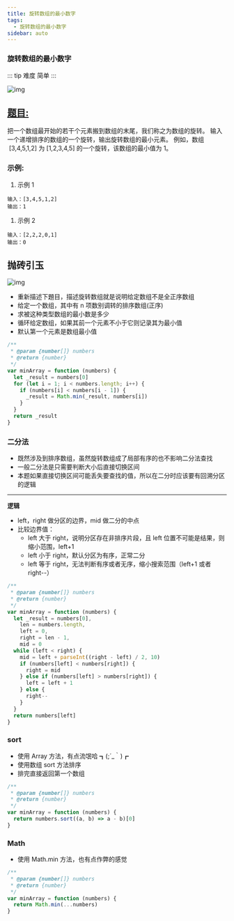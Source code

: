```yaml
---
title: 旋转数组的最小数字
tags:
  - 旋转数组的最小数字
sidebar: auto
---
```


### 旋转数组的最小数字

::: tip 难度
简单
:::

![img](http://qiniu.gaowenju.com/leecode/banner/20200722.jpg)

## [题目:](https://leetcode-cn.com/problems/xuan-zhuan-shu-zu-de-zui-xiao-shu-zi-lcof/)

把一个数组最开始的若干个元素搬到数组的末尾，我们称之为数组的旋转。
输入一个递增排序的数组的一个旋转，输出旋转数组的最小元素。
例如，数组  [3,4,5,1,2] 为 [1,2,3,4,5] 的一个旋转，该数组的最小值为 1。

### 示例:

1. 示例 1

```
输入：[3,4,5,1,2]
输出：1
```

1. 示例 2

```
输入：[2,2,2,0,1]
输出：0
```

## 抛砖引玉

![img](http://qiniu.gaowenju.com/leecode/20200722.png)

- 重新描述下題目，描述旋转数组就是说明给定数组不是全正序数组
- 给定一个数组，其中有 n 项数别调转的排序数组(正序)
- 求被这种类型数组的最小数是多少
- 循环给定数组，如果其前一个元素不小于它则记录其为最小值
- 默认第一个元素是数组最小值

```javascript
/**
 * @param {number[]} numbers
 * @return {number}
 */
var minArray = function (numbers) {
  let _result = numbers[0]
  for (let i = 1; i < numbers.length; i++) {
    if (numbers[i] < numbers[i - 1]) {
      _result = Math.min(_result, numbers[i])
    }
  }
  return _result
}
```

### 二分法

- 既然涉及到排序数组，虽然旋转数组成了局部有序的也不影响二分法查找
- 一般二分法是只需要判断大小后直接切换区间
- 本题如果直接切换区间可能丢失要查找的值，所以在二分时应该要有回溯分区的逻辑

---

**逻辑**

- left，right 做分区的边界，mid 做二分的中点
- 比较边界值：
  - left 大于 right，说明分区存在非排序片段，且 left 位置不可能是结果，则缩小范围，left+1
  - left 小于 right，默认分区为有序，正常二分
  - left 等于 right，无法判断有序或者无序，缩小搜索范围（left+1 或者 right--）

```javascript
/**
 * @param {number[]} numbers
 * @return {number}
 */
var minArray = function (numbers) {
  let _result = numbers[0],
    len = numbers.length,
    left = 0,
    right = len - 1,
    mid = 0
  while (left < right) {
    mid = left + parseInt((right - left) / 2, 10)
    if (numbers[left] < numbers[right]) {
      right = mid
    } else if (numbers[left] > numbers[right]) {
      left = left + 1
    } else {
      right--
    }
  }
  return numbers[left]
}
```

### sort

- 使用 Array 方法，有点流氓哈 ┓(;´\_｀)┏
- 使用数组 sort 方法排序
- 排完直接返回第一个数组

```javascript
/**
 * @param {number[]} numbers
 * @return {number}
 */
var minArray = function (numbers) {
  return numbers.sort((a, b) => a - b)[0]
}
```

### Math

- 使用 Math.min 方法，也有点作弊的感觉

```javascript
/**
 * @param {number[]} numbers
 * @return {number}
 */
var minArray = function (numbers) {
  return Math.min(...numbers)
}
```
